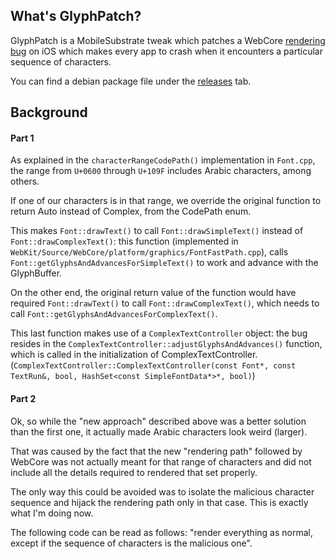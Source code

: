 ## What's GlyphPatch?

GlyphPatch is a MobileSubstrate tweak which patches a WebCore [rendering bug](http://translate.google.ru/translate?sl=auto&tl=en&js=n&prev=_t&hl=ru&ie=UTF-8&u=http%3A%2F%2Fhabrahabr.ru%2Fpost%2F191654%2F) on iOS which makes every app to crash when it encounters a particular sequence of characters.

You can find a debian package file under the [releases](https://github.com/FilippoBiga/GlyphPatch/releases) tab.



## Background 

#### Part 1

As explained in the `characterRangeCodePath()` implementation in `Font.cpp`, the range from `U+0600` through `U+109F` includes Arabic characters, among others.

If one of our characters is in that range, we override the original function to return Auto instead of Complex, from the CodePath enum.

This makes `Font::drawText()` to call `Font::drawSimpleText()` instead of `Font::drawComplexText()`: this function (implemented in `WebKit/Source/WebCore/platform/graphics/FontFastPath.cpp`),
calls `Font::getGlyphsAndAdvancesForSimpleText()` to work and advance with the GlyphBuffer.

On the other end, the original return value of the function would have required `Font::drawText()` to call `Font::drawComplexText()`, which needs to call `Font::getGlyphsAndAdvancesForComplexText()`.

This last function makes use of a `ComplexTextController` object: the bug resides in the `ComplexTextController::adjustGlyphsAndAdvances()` function, which is called in the initialization of ComplexTextController. (`ComplexTextController::ComplexTextController(const Font*, const TextRun&, bool, HashSet<const SimpleFontData*>*, bool)`)


#### Part 2

Ok, so while the "new approach" described above was a better solution than the first one, it actually made Arabic characters look weird (larger).

That was caused by the fact that the new "rendering path" followed by WebCore was not actually meant for that range of characters and did not include all the details required to rendered that set properly.

The only way this could be avoided was to isolate the malicious character sequence and hijack the rendering path only in that case. This is exactly what I'm doing now.

The following code can be read as follows: "render everything as normal, except if the sequence of characters is the malicious one".
